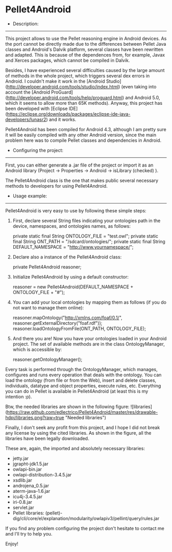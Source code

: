 Pellet4Android
==============

- Description:
-------------
This project allows to use the Pellet reasoning engine in Android devices. As the port cannot be directly made due to the differences between Pellet Java classes and Android's Dalvik platform, several classes have been rewritten and adapted. This is because of the dependences from, for example, Javax and Xerces packages, which cannot be compiled in Dalvik.

Besides, I have experienced several difficulties caused by the large amount of methods in the whole project, which triggers several dex errors in Android. I couldn't make it work in the [Android Studio] (http://developer.android.com/tools/studio/index.html) (even taking into account the [Android ProGuard] (http://developer.android.com/tools/help/proguard.html) and Android 5.0, which it seems to allow more than 65K methods). Anyway, this project has been developed with [Eclipse IDE] (https://eclipse.org/downloads/packages/eclipse-ide-java-developers/lunasr2) and it works.

Pellet4Android has been compiled for Android 4.3, although I am pretty sure it will be easily compiled with any other Android version, since the main problem here was to compile Pellet classes and dependencies in Android.

- Configuring the project:
--------------------------
First, you can either generate a .jar file of the project or import it as an Android library (Project -> Properties -> Android -> isLibrary (checked) ).

The Pellet4Android class is the one that makes public several necessary methods to developers for using Pellet4Android. 

- Usage example:
----------------
Pellet4Android is very easy to use by following these simple steps:

1) First, declare several String files indicating your ontologies path in the device, namespaces, and ontologies names, as follows:

	private static final String ONTOLOGY_FILE = "test.owl";
	private static final String ONT_PATH = "/sdcard/ontologies/";
	private static final String DEFAULT_NAMESPACE = "http://www.yournamespace/";
	
2) Declare also a instance of the Pellet4Android class:

	private Pellet4Android reasoner;
	
3) Initialize Pellet4Android by using a default constructor:

	reasoner = new Pellet4Android(DEFAULT_NAMESPACE + ONTOLOGY_FILE + "#");
	
3) You can add your local ontologies by mapping them as follows (if you do not want to manage them online):

	reasoner.mapOntology("http://xmlns.com/foaf/0.1/", reasoner.getExternalDirectory("foaf.rdf"));
	reasoner.loadOntologyFromFile(ONT_PATH, ONTOLOGY_FILE);
	
4) And there you are! Now you have your ontologies loaded in your Android project. The set of available methods are in the class OntologyManager, which is accessible by:

	reasoner.getOntologyManager();


Every task is performed through the OntologyManager, which manages, configures and runs every operation that deals with the ontology. You can load the ontology (from file or from the Web), insert and delete classes, individuals, datatype and object properties, execute rules, etc. Everything you can do in Pellet is available in Pellet4Android (at least this is my intention :p).

Btw, the needed libraries are shown in the following figure: 
![libraries] (https://raw.github.com/edlectrico/Pellet4Android/master/res/drawable-hdpi/libraries.png?raw=true "Needed libraries")


Finally, I don't seek any profit from this project, and I hope I did not break any license by using the cited libraries. As shown in the figure, all the libraries have been legally downloaded.

These are, again, the imported and absolutely necessary libraries:
 - jetty.jar
 - jgrapht-jdk1.5.jar
 - owlapi-bin.jar
 - owlapi-distribution-3.4.5.jar
 - xsdlib.jar
 - androjena_0.5.jar
 - aterm-java-1.6.jar
 - icu4j-3.4.5.jar
 - iri-0.8.jar
 - servlet.jar
 - Pellet libraries: (pellet)-dig/cli/core/el/explanation/modularity/owlapiv3/pellint/query/rules.jar

 If you find any problem configuring the project don't hesitate to contact me and I'll try to help you.
 
 
 Enjoy!